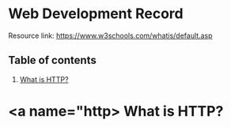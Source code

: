 # Web Development Record
Resource link: https://www.w3schools.com/whatis/default.asp

## Table of contents
1. [What is HTTP?](##http)



# <a name="http> What is HTTP? </a>
